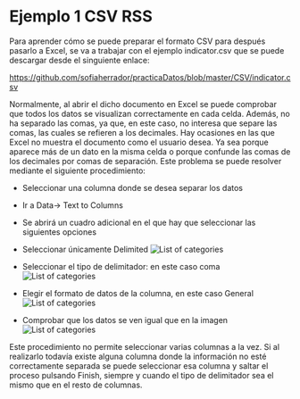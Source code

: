 # Ejemplo 1 CSV RSS

Para aprender cómo se puede preparar el formato CSV para después pasarlo a Excel, se va a trabajar con el ejemplo indicator.csv 
que se puede descargar desde el singuiente enlace:

<https://github.com/sofiaherrador/practicaDatos/blob/master/CSV/indicator.csv>

Normalmente, al abrir el dicho documento en Excel se puede comprobar que todos los datos se visualizan correctamente en cada celda. 
Además, no ha separado las comas, ya que, en este caso, no interesa que separe las comas, las cuales se refieren a los decimales.
Hay ocasiones en las que Excel no muestra el documento como el usuario desea. Ya sea porque aparece más de un dato en la misma celda o 
porque confunde las comas de los decimales por comas de separación. Este problema se puede resolver mediante el siguiente procedimiento:

- Seleccionar una columna donde se desea separar los datos
- Ir a Data-> Text to Columns
- Se abrirá un cuadro adicional en el que hay que seleccionar las siguientes opciones 

- Seleccionar únicamente Delimited
![List of categories](https://sofiaherrador.github.io/practicaDatos/fotos/fotos/Capture%20csv1.PNG)
- Seleccionar el tipo de delimitador: en este caso coma
![List of categories](https://sofiaherrador.github.io/practicaDatos/fotos/fotos/Capture%20csv2.PNG)
- Elegir el formato de datos de la columna, en este caso General
![List of categories](https://sofiaherrador.github.io/practicaDatos/fotos/fotos/Capture%20csv%203.PNG)

- Comprobar que los datos se ven igual que en la imagen
![List of categories](https://sofiaherrador.github.io/practicaDatos/fotos/fotos/Capture%201.PNG)

Este procedimiento no permite seleccionar varias columnas a la vez. Si al realizarlo todavía existe alguna columna donde la 
información no esté correctamente separada se puede seleccionar esa columna y saltar el proceso pulsando Finish, siempre y 
cuando el tipo de delimitador sea el mismo que en el resto de columnas.
